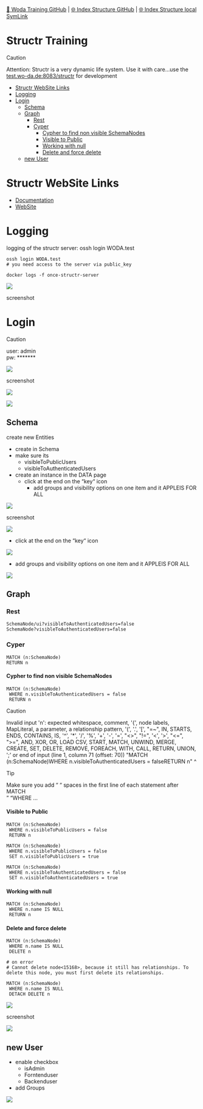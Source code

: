 [📁 Woda Training GitHub](/cerulean-circle-unlimited-2cu/product/development/woda/woda-training.md) | [🌐 Index Structure GitHub](/cerulean-circle-unlimited-2cu/product/development/woda/woda-training/structr-training.md) | [🌐 Index Structure local SymLink](./structr-training.entry.md)

# Structr Training

> [!CAUTION]
> Attention: Structr is a very dynamic life system. Use it with care…use the [test.wo-da.de:8083/structr](http://test.wo-da.de:8083/structr) for development

- [Structr WebSite Links](#structr-website-links)
- [Logging](#logging)
- [Login](#login)
  - [Schema](#schema)
  - [Graph](#graph)
    - [Rest](#rest)
    - [Cyper](#cyper)
      - [Cypher to find non visible SchemaNodes](#cypher-to-find-non-visible-schemanodes)
      - [Visible to Public](#visible-to-public)
      - [Working with null](#working-with-null)
      - [Delete and force delete](#delete-and-force-delete)
  - [new User](#new-user)

# Structr WebSite Links

- [Documentation](https://docs.structr.com/docs/step-by-step-tutorial)
- [WebSite](https://structr.com/)

# Logging

logging of the structr server: ossh login WODA.test

```
ossh login WODA.test    
# you need access to the server via public_key

docker logs -f once-structr-server
```

![](https://2cu.atlassian.net/wiki/images/icons/grey_arrow_down.png)

screenshot

# Login

> [!CAUTION]
> user: admin  
> pw: \*\*\*\*\*\*\*

![](https://2cu.atlassian.net/wiki/images/icons/grey_arrow_down.png)

screenshot

![](./attachments/Screenshot%202023-03-21%20at%2013.33.38.png)

![](./attachments/Screenshot%202023-03-21%20at%2013.34.20.png)

## Schema

create new Entities

- create in Schema
- make sure its
  - visibleToPublicUsers
  - visibleToAuthenticatedUsers
- create an instance in the DATA page
  - click at the end on the “key“ icon
    - add groups and visibility options on one item and it APPLEIS FOR ALL

![](https://2cu.atlassian.net/wiki/images/icons/grey_arrow_down.png)

screenshot

![](./attachments/image-20230321-123604.png)

- click at the end on the “key“ icon

![](./attachments/image-20230321-164959.png)

- add groups and visibility options on one item and it APPLEIS FOR ALL

![](./attachments/image-20230321-165012.png)

## Graph

### Rest

```
SchemaNode/ui?visibleToAuthenticatedUsers=false
SchemaNode?visibleToAuthenticatedUsers=false
```

### Cyper

```
MATCH (n:SchemaNode)
RETURN n
```

#### Cypher to find non visible SchemaNodes

```
MATCH (n:SchemaNode)
 WHERE n.visibleToAuthenticatedUsers = false
 RETURN n
```

> [!CAUTION]
> Invalid input 'n': expected whitespace, comment, '{', node labels, MapLiteral, a parameter, a relationship pattern, '(', '.', '\[', "=~", IN, STARTS, ENDS, CONTAINS, IS, '^', '\*', '/', '%', '+', '-', '=', "<>", "!=", '<', '>', "<=", ">=", AND, XOR, OR, LOAD CSV, START, MATCH, UNWIND, MERGE, CREATE, SET, DELETE, REMOVE, FOREACH, WITH, CALL, RETURN, UNION, ';' or end of input (line 1, column 71 (offset: 70)) "MATCH (n:SchemaNode)WHERE n.visibleToAuthenticatedUsers = falseRETURN n" ^

> [!TIP]
> Make sure you add “ “ spaces in the first line of each statement after MATCH  
> ” “WHERE …

#### Visible to Public

```
MATCH (n:SchemaNode)
 WHERE n.visibleToPublicUsers = false
 RETURN n
```

```
MATCH (n:SchemaNode)
 WHERE n.visibleToPublicUsers = false
 SET n.visibleToPublicUsers = true
 
MATCH (n:SchemaNode)
 WHERE n.visibleToAuthenticatedUsers = false
 SET n.visibleToAuthenticatedUsers = true
```

#### Working with null

```
MATCH (n:SchemaNode)
 WHERE n.name IS NULL
 RETURN n
```

#### Delete and force delete

```
MATCH (n:SchemaNode)
 WHERE n.name IS NULL
 DELETE n
 
# on error 
# Cannot delete node<15168>, because it still has relationships. To delete this node, you must first delete its relationships.
 
MATCH (n:SchemaNode)
 WHERE n.name IS NULL
 DETACH DELETE n
```

![](https://2cu.atlassian.net/wiki/images/icons/grey_arrow_down.png)

screenshot

![](./attachments/Screenshot%202023-03-21%20at%2013.32.23.png)

## new User

- enable checkbox
  - isAdmin
  - Forntenduser
  - Backenduser
- add Groups

![](./attachments/image-20230323-091724.png)
